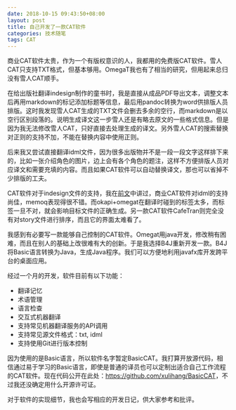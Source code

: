 ```yaml
---
date: 2018-10-15 09:43:50+08:00
layout: post
title: 自己开发了一款CAT软件
categories: 技术随笔
tags: CAT
---
```


商业CAT软件太贵，作为一个有版权意识的人，我都用的免费版CAT软件。雪人CAT只支持TXT格式，但基本够用。OmegaT我也有了相当的研究，但用起来总归没有雪人CAT顺手。

在给出版社翻译indesign制作的童书时，我是直接从成品PDF导出文本，调整文本后再用markdown的标记添加标题等信息，最后用pandoc转换为word供排版人员排版。这时我发现雪人CAT生成的TXT文件会删去多余的空行，而markdown是以空行区别段落的。说明生成译文这一步雪人还是有略去原文的一些格式信息。但是因为我无法修改雪人CAT，只好直接去处理生成的译文。另外雪人CAT的搜索替换对正则的支持不加，不能在替换内容中使用正则。

后来我又尝试直接翻译idml文件，因为很多出版物并不是一段一段文字这样排下来的，比如一张介绍角色的图片，边上会有各个角色的题注，这样不方便排版人员对应译文和需要充填的内容。而且如果CAT软件可以自动替换译文，那也可以省掉不少排版的工夫。

CAT软件对于indesign文件的支持，我在[前文](/translate-indesign-files/)中讲过，商业CAT软件对idml的支持尚佳，memoq表现得很不错。而okapi+omegat在翻译时碰到的标签太多，而标签一旦不对，就会影响目标文件的正确生成。另一款CAT软件CafeTran则完全没有对story文件进行排序，而且它的界面太难看了。

我感到有必要写一款能够自己控制的CAT软件。Omegat用java开发，修改稍有困难，而且在别人的基础上改很难有大的创新。于是我选择B4J重新开发一款。B4J将Basic语言转换为Java，生成Java程序。我们可以方便地利用javafx库开发跨平台的桌面应用。

经过一个月的开发，软件目前有以下功能：

* 翻译记忆
* 术语管理
* 语言检查
* 交互式机器翻译
* 支持常见机器翻译服务的API调用
* 支持常见源文件格式：txt, idml
* 支持使用Git进行版本控制

因为使用的是Basic语言，所以软件名字暂定BasicCAT。我打算开放源代码，相信通过易于学习的Basic语言，即使是普通的译员也可以定制出适合自己工作流程的CAT软件。现在代码公开在此处：<https://github.com/xulihang/BasicCAT>，不过我还没确定用什么开源许可证。

对于软件的实现细节，我也会写相应的开发日记，供大家参考和批评。
